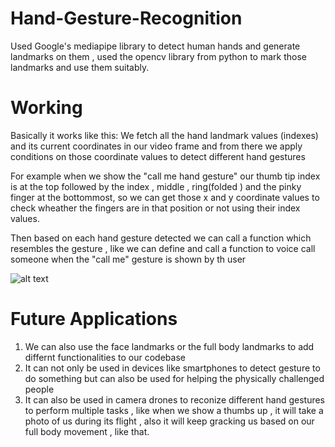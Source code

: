 # Hand-Gesture-Recognition

Used Google's mediapipe library to detect human hands and generate landmarks on them , used the opencv library from python to mark those landmarks and use them suitably.

# Working
Basically it works like this:
We fetch all the hand landmark values (indexes) and its current coordinates in our video frame and from there we apply conditions on those coordinate values to detect different hand gestures

For example when we show the "call me hand gesture"  our thumb tip index is at the top followed by the index , middle , ring(folded ) and the pinky finger at the bottommost, so we can get those x and y coordinate values to check wheather the fingers are in that position or not using their index values.

Then based on each hand gesture detected we can call a function which resembles the gesture , like we can define and call a function to voice call someone when the "call me" gesture is shown by th user

![alt text]([https://www.google.com/url?sa=i&url=https%3A%2F%2Fwww.geeksforgeeks.org%2Fface-and-hand-landmarks-detection-using-python-mediapipe-opencv%2F&psig=AOvVaw1M_t2TygKzc14T9XXJdQNJ&ust=1712103453809000&source=images&cd=vfe&opi=89978449&ved=0CBIQjRxqFwoTCLCK9cOgooUDFQAAAAAdAAAAABAJ](https://media.geeksforgeeks.org/wp-content/uploads/20210802154942/HandLandmarks.png))

# Future Applications
1) We can also use the face landmarks or the full body landmarks to add differnt functionalities to our codebase
2) It can not only be used in devices like smartphones to detect gesture to do something but can also be used for helping the physically challenged people
3) It can also be used in camera drones to reconize different hand gestures to perform multiple tasks , like when we show a thumbs up , it will take a photo of us during its flight , also it will keep gracking us based on our full body movement , like that.
